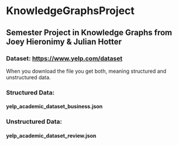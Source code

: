 # KnowledgeGraphsProject
## Semester Project in Knowledge Graphs from Joey Hieronimy & Julian Hotter

### Dataset: https://www.yelp.com/dataset
When you download the file you get both, meaning structured and unstructured data.

### Structured Data:
#### yelp_academic_dataset_business.json

### Unstructured Data:
#### yelp_academic_dataset_review.json



